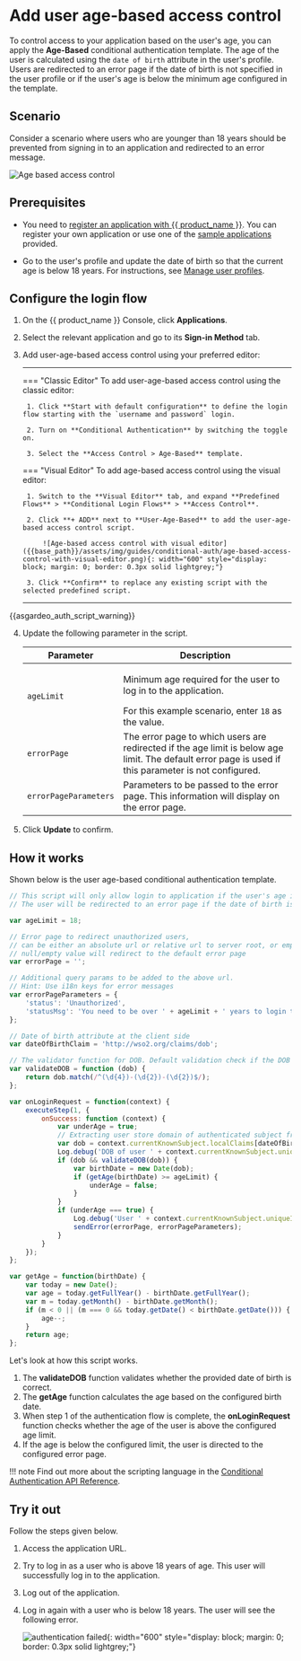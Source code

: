 # Add user age-based access control

To control access to your application based on the user's age, you can apply the **Age-Based** conditional authentication template. The age of the user is calculated using the `date of birth` attribute in the user's profile. Users are redirected to an error page if the date of birth is not specified in the user profile or if the user's age is below the minimum age configured in the template.

## Scenario

Consider a scenario where users who are younger than 18 years should be prevented from signing in to an application and redirected to an error message.

![Age based access control]({{base_path}}/assets/img/guides/conditional-auth/age-based-access-control.png)

## Prerequisites

- You need to [register an application with {{ product_name }}]({{base_path}}/guides/applications/). You can register your own application or use one of the [sample applications]({{base_path}}/get-started/try-samples/) provided.

- Go to the user's profile and update the date of birth so that the current age is below 18 years. For instructions, see [Manage user profiles]({{base_path}}/guides/user-self-service/update-profile-info/).

## Configure the login flow

1. On the {{ product_name }} Console, click **Applications**.
2. Select the relevant application and go to its **Sign-in Method** tab.
3. Add user-age-based access control using your preferred editor:

    ---
    === "Classic Editor"
        To add user-age-based access control using the classic editor:

        1. Click **Start with default configuration** to define the login flow starting with the `username and password` login.

        2. Turn on **Conditional Authentication** by switching the toggle on.

        3. Select the **Access Control > Age-Based** template.

    === "Visual Editor"
        To add age-based access control using the visual editor:

        1. Switch to the **Visual Editor** tab, and expand **Predefined Flows** > **Conditional Login Flows** > **Access Control**.

        2. Click **+ ADD** next to **User-Age-Based** to add the user-age-based access control script.

            ![Age-based access control with visual editor]({{base_path}}/assets/img/guides/conditional-auth/age-based-access-control-with-visual-editor.png){: width="600" style="display: block; margin: 0; border: 0.3px solid lightgrey;"}

        3. Click **Confirm** to replace any existing script with the selected predefined script.

    ---

{{asgardeo_auth_script_warning}}

4. Update the following parameter in the script.

    <table>
        <thead>
            <tr>
                <th>Parameter</th>
                <th>Description</th>
            </tr>
        </thead>
        <tbody>
            <tr>
                <td><code>ageLimit</code></td>
                <td><p>Minimum age required for the user to log in to the application.</p>For this example scenario, enter <code>18</code> as the value.</td>
            </tr>
            <tr>
                <td><code>errorPage</code></td>
                <td>The error page to which users are redirected if the age limit is below age limit. The default error page is used if this parameter is not configured.</td>
            </tr>
            <tr>
                <td><code>errorPageParameters</code></td>
                <td>Parameters to be passed to the error page. This information will display on the error page.</td>
            </tr>
        </tbody>
    </table>

5. Click **Update** to confirm.

## How it works

Shown below is the user age-based conditional authentication template.

```js
// This script will only allow login to application if the user's age is over configured value
// The user will be redirected to an error page if the date of birth is not present or user is below configured value

var ageLimit = 18;

// Error page to redirect unauthorized users,
// can be either an absolute url or relative url to server root, or empty/null
// null/empty value will redirect to the default error page
var errorPage = '';

// Additional query params to be added to the above url.
// Hint: Use i18n keys for error messages
var errorPageParameters = {
    'status': 'Unauthorized',
    'statusMsg': 'You need to be over ' + ageLimit + ' years to login to this application.'
};

// Date of birth attribute at the client side
var dateOfBirthClaim = 'http://wso2.org/claims/dob';

// The validator function for DOB. Default validation check if the DOB is in YYYY-MM-dd format
var validateDOB = function (dob) {
    return dob.match(/^(\d{4})-(\d{2})-(\d{2})$/);
};

var onLoginRequest = function(context) {
    executeStep(1, {
        onSuccess: function (context) {
            var underAge = true;
            // Extracting user store domain of authenticated subject from the first step
            var dob = context.currentKnownSubject.localClaims[dateOfBirthClaim];
            Log.debug('DOB of user ' + context.currentKnownSubject.uniqueId + ' is : ' + dob);
            if (dob && validateDOB(dob)) {
                var birthDate = new Date(dob);
                if (getAge(birthDate) >= ageLimit) {
                    underAge = false;
                }
            }
            if (underAge === true) {
                Log.debug('User ' + context.currentKnownSubject.uniqueId + ' is under aged. Hence denied to login.');
                sendError(errorPage, errorPageParameters);
            }
        }
    });
};

var getAge = function(birthDate) {
    var today = new Date();
    var age = today.getFullYear() - birthDate.getFullYear();
    var m = today.getMonth() - birthDate.getMonth();
    if (m < 0 || (m === 0 && today.getDate() < birthDate.getDate())) {
        age--;
    }
    return age;
};
```

Let's look at how this script works.

1. The **validateDOB** function validates whether the provided date of birth is correct.
2. The **getAge** function calculates the age based on the configured birth date.
3. When step 1 of the authentication flow is complete, the **onLoginRequest** function checks whether the
age of the user is above the configured age limit.
4. If the age is below the configured limit, the user is directed to the
configured error page.

!!! note
    Find out more about the scripting language in the [Conditional Authentication API Reference]({{base_path}}/references/conditional-auth/api-reference/).

## Try it out

Follow the steps given below.

1. Access the application URL.
2. Try to log in as a user who is above 18 years of age. This user will successfully log in to the application.
3. Log out of the application.
4. Log in again with a user who is below 18 years. The user will see the following error.

    ![authentication failed]({{base_path}}/assets/img/guides/conditional-auth/auth-failure.png){: width="600" style="display: block; margin: 0; border: 0.3px solid lightgrey;"}
